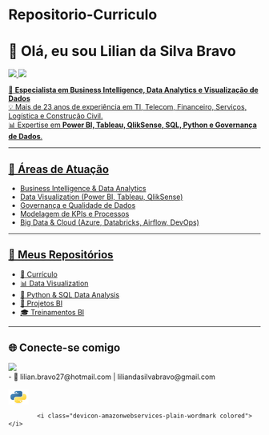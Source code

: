 # Repositorio-Curriculo

# 👋 Olá, eu sou Lilian da Silva Bravo  

<div>
<a href="https://github.com/Lilian-Bravo">
  <img height="180cm"src="https://github-readme-stats.vercel.app/api?username=Lilian-Bravo&show_icons=true&theme=dark&include_all_commits=true&count_private=true"/>
  <img height="180cm"src="https://github-readme-stats.vercel.app/api/top-langs/?username=Lilian-Bravo&layout=compact&langs_cout=16&theme=dracula"/>
</div>


🎯 **Especialista em Business Intelligence, Data Analytics e Visualização de Dados**  
💡 Mais de 23 anos de experiência em TI, Telecom, Financeiro, Serviços, Logística e Construção Civil.  
📊 Expertise em **Power BI, Tableau, QlikSense, SQL, Python e Governança de Dados**.  

---

## 🚀 Áreas de Atuação
- Business Intelligence & Data Analytics  
- Data Visualization (Power BI, Tableau, QlikSense)  
- Governança e Qualidade de Dados  
- Modelagem de KPIs e Processos  
- Big Data & Cloud (Azure, Databricks, Airflow, DevOps)  

---

## 📂 Meus Repositórios
- [📑 Currículo](https://github.com/Lilian-Bravo/Reposit-rio-Curr-culo/blob/main/TI_CV_Lilian_Bravo.pdf)
- [📊 Data Visualization](https://github.com/Lilian-Bravo/Repositorio-Data-Visualization)
- [🐍 Python & SQL Data Analysis](https://github.com/Lilian-Bravo/Reposit-rio-Python-SQL-para-Dados)
- [🔗 Projetos BI](https://github.com/Lilian-Bravo/Repositorio-Projetos-de-BI) 
- [🎓 Treinamentos BI](https://github.com/Lilian-Bravo/Repositorio-Treinamentos-Capacita-es)

---

## 🌐 Conecte-se comigo
<div> 
  <a href="[https://www.linkedin.com/in/lilian-da-silva-bravo-20458a4a" target="_blank"><img src="https://img.shields.io/badge/-LinkedIn-%230077B5?style=for-the-badge&logo=linkedin&logoColor=white" target="_blank"></a> 
</div>
- 📧 lilian.bravo27@hotmail.com | liliandasilvabravo@gmail.com

<div style="display: inline_block"><br> 
  <img align="center" alt="Rafa-Python" height="30" width="40" src="https://raw.githubusercontent.com/devicons/devicon/master/icons/python/python-original.svg">
  
            <i class="devicon-amazonwebservices-plain-wordmark colored"></i>
          
</div>
  
  ##
 

